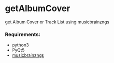 # getAlbumCover
get Album Cover or Track List using musicbrainzngs

### Requirements:

- python3
- PyQt5
- [musicbrainzngs](https://github.com/alastair/python-musicbrainzngs)


